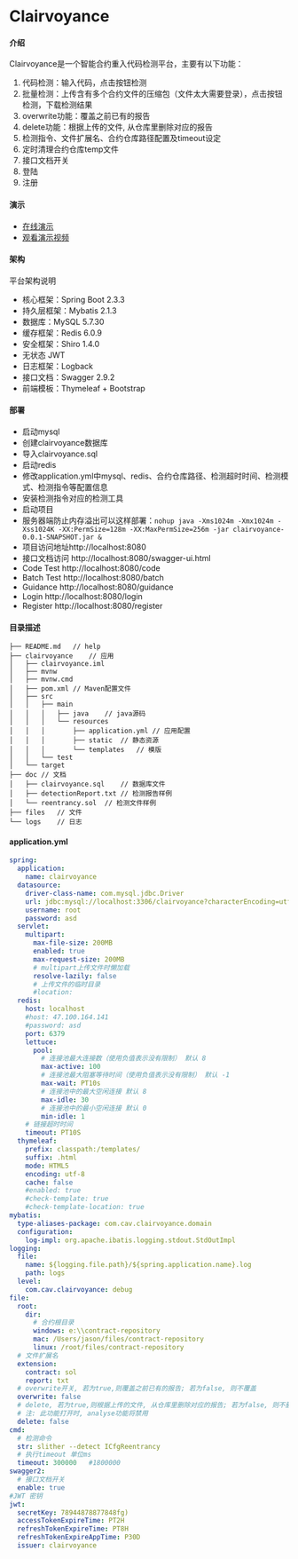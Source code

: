 #  Clairvoyance

#### 介绍

Clairvoyance是一个智能合约重入代码检测平台，主要有以下功能：

1. 代码检测：输入代码，点击按钮检测
2. 批量检测：上传含有多个合约文件的压缩包（文件太大需要登录），点击按钮检测，下载检测结果
3. overwrite功能：覆盖之前已有的报告
4. delete功能：根据上传的文件, 从仓库里删除对应的报告
5. 检测指令、文件扩展名、合约仓库路径配置及timeout设定
6. 定时清理合约仓库temp文件
7. 接口文档开关
8. 登陆
9. 注册

#### 演示

- [在线演示](http://47.100.164.141:8080/)
- [观看演示视频](https://www.bilibili.com/video/BV1Nv411r7kh) 

#### 架构

平台架构说明

- 核心框架：Spring Boot 2.3.3
- 持久层框架：Mybatis 2.1.3
- 数据库：MySQL 5.7.30
- 缓存框架：Redis 6.0.9
- 安全框架：Shiro 1.4.0
- 无状态 JWT
- 日志框架：Logback
- 接口文档：Swagger 2.9.2
- 前端模板：Thymeleaf + Bootstrap

#### **部署**

- 启动mysql
- 创建clairvoyance数据库
- 导入clairvoyance.sql
- 启动redis
- 修改application.yml中mysql、redis、合约仓库路径、检测超时时间、检测模式、检测指令等配置信息
- 安装检测指令对应的检测工具
- 启动项目
- 服务器端防止内存溢出可以这样部署：`nohup java -Xms1024m -Xmx1024m -Xss1024K -XX:PermSize=128m -XX:MaxPermSize=256m -jar clairvoyance-0.0.1-SNAPSHOT.jar &`
- 项目访问地址http://localhost:8080
- 接口文档访问 http://localhost:8080/swagger-ui.html
- Code Test http://localhost:8080/code
- Batch Test http://localhost:8080/batch
- Guidance http://localhost:8080/guidance
- Login http://localhost:8080/login
- Register http://localhost:8080/register

#### 目录描述     
```
├── README.md	// help
├── clairvoyance	// 应用
│   ├── clairvoyance.iml
│   ├── mvnw
│   ├── mvnw.cmd
│   ├── pom.xml	// Maven配置文件
│   ├── src
│   │   ├── main
│   │   │   ├── java	// java源码
│   │   │   └── resources
│   │   │       ├── application.yml	// 应用配置		
│   │   │       ├── static	// 静态资源
│   │   │       └── templates	// 模版
│   │   └── test
│   └── target
├── doc	// 文档
│   ├── clairvoyance.sql	// 数据库文件
│   ├── detectionReport.txt	// 检测报告样例
│   └── reentrancy.sol	// 检测文件样例
├── files	// 文件
└── logs	// 日志
```

#### application.yml

```yaml
spring:
  application:
    name: clairvoyance
  datasource:
    driver-class-name: com.mysql.jdbc.Driver
    url: jdbc:mysql://localhost:3306/clairvoyance?characterEncoding=utf8&useSSL=false&serverTimezone=Asia/Shanghai
    username: root
    password: asd
  servlet:
    multipart:
      max-file-size: 200MB
      enabled: true
      max-request-size: 200MB
      # multipart上传文件时懒加载
      resolve-lazily: false
      # 上传文件的临时目录
      #location:
  redis:
    host: localhost
    #host: 47.100.164.141
    #password: asd
    port: 6379
    lettuce:
      pool:
        # 连接池最大连接数（使用负值表示没有限制） 默认 8
        max-active: 100
        # 连接池最大阻塞等待时间（使用负值表示没有限制） 默认 -1
        max-wait: PT10s
        # 连接池中的最大空闲连接 默认 8
        max-idle: 30
        # 连接池中的最小空闲连接 默认 0
        min-idle: 1
    # 链接超时时间
    timeout: PT10S
  thymeleaf:
    prefix: classpath:/templates/
    suffix: .html
    mode: HTML5
    encoding: utf-8
    cache: false
    #enabled: true
    #check-template: true
    #check-template-location: true
mybatis:
  type-aliases-package: com.cav.clairvoyance.domain
  configuration:
    log-impl: org.apache.ibatis.logging.stdout.StdOutImpl
logging:
  file:
    name: ${logging.file.path}/${spring.application.name}.log
    path: logs
  level:
    com.cav.clairvoyance: debug
file:
  root:
    dir:
      # 合约根目录
      windows: e:\\contract-repository
      mac: /Users/jason/files/contract-repository
      linux: /root/files/contract-repository
  # 文件扩展名
  extension:
    contract: sol
    report: txt
  # overwrite开关, 若为true,则覆盖之前已有的报告; 若为false, 则不覆盖
  overwrite: false
  # delete, 若为true,则根据上传的文件, 从仓库里删除对应的报告; 若为false, 则不删除;
  # 注: 此功能打开时, analyse功能将禁用
  delete: false
cmd:
  # 检测命令
  str: slither --detect ICfgReentrancy
  # 执行timeout 单位ms
  timeout: 300000   #1800000
swagger2:
  # 接口文档开关
  enable: true
#JWT 密钥
jwt:
  secretKey: 78944878877848fg)
  accessTokenExpireTime: PT2H
  refreshTokenExpireTime: PT8H
  refreshTokenExpireAppTime: P30D
  issuer: clairvoyance
```

